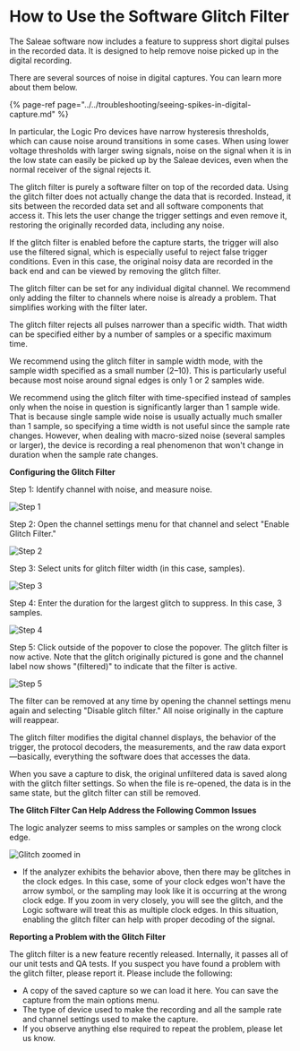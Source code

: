 # How to Use the Software Glitch Filter

The Saleae software now includes a feature to suppress short digital pulses in the recorded data. It is designed to help remove noise picked up in the digital recording.

There are several sources of noise in digital captures. You can learn more about them below.

{% page-ref page="../../troubleshooting/seeing-spikes-in-digital-capture.md" %}

In particular, the Logic Pro devices have narrow hysteresis thresholds, which can cause noise around transitions in some cases. When using lower voltage thresholds with larger swing signals, noise on the signal when it is in the low state can easily be picked up by the Saleae devices, even when the normal receiver of the signal rejects it.

The glitch filter is purely a software filter on top of the recorded data. Using the glitch filter does not actually change the data that is recorded. Instead, it sits between the recorded data set and all software components that access it. This lets the user change the trigger settings and even remove it, restoring the originally recorded data, including any noise.

If the glitch filter is enabled before the capture starts, the trigger will also use the filtered signal, which is especially useful to reject false trigger conditions. Even in this case, the original noisy data are recorded in the back end and can be viewed by removing the glitch filter.

The glitch filter can be set for any individual digital channel. We recommend only adding the filter to channels where noise is already a problem. That simplifies working with the filter later.

The glitch filter rejects all pulses narrower than a specific width. That width can be specified either by a number of samples or a specific maximum time.

We recommend using the glitch filter in sample width mode, with the sample width specified as a small number \(2–10\). This is particularly useful because most noise around signal edges is only 1 or 2 samples wide.

We recommend using the glitch filter with time-specified instead of samples only when the noise in question is significantly larger than 1 sample wide. That is because single sample wide noise is usually actually much smaller than 1 sample, so specifying a time width is not useful since the sample rate changes. However, when dealing with macro-sized noise \(several samples or larger\), the device is recording a real phenomenon that won't change in duration when the sample rate changes.

**Configuring the Glitch Filter**

Step 1: Identify channel with noise, and measure noise.

![Step 1](https://trello-attachments.s3.amazonaws.com/5628391f86a6bc55696355f0/596x55/568cdc5a9353555832d9ae6d79e74689/step1.png)

Step 2: Open the channel settings menu for that channel and select "Enable Glitch Filter."

![Step 2](https://trello-attachments.s3.amazonaws.com/5628391f86a6bc55696355f0/336x223/3a2bf6d0f7da05e5944905b470a79632/step2.png)

Step 3: Select units for glitch filter width \(in this case, samples\).

![Step 3](https://trello-attachments.s3.amazonaws.com/5628391f86a6bc55696355f0/195x106/85f91a5e2a8b85c84f8d0203120279c0/step3.png)

Step 4: Enter the duration for the largest glitch to suppress. In this case, 3 samples.

![Step 4](https://trello-attachments.s3.amazonaws.com/5628391f86a6bc55696355f0/179x73/eefcca76b81ceaddc63d7f6c636c5d47/step4.png)

Step 5: Click outside of the popover to close the popover. The glitch filter is now active. Note that the glitch originally pictured is gone and the channel label now shows "\(filtered\)" to indicate that the filter is active.

![Step 5](https://trello-attachments.s3.amazonaws.com/5628391f86a6bc55696355f0/694x54/218e0596b11d1a065cf50a8349a0e079/step5.png)

The filter can be removed at any time by opening the channel settings menu again and selecting "Disable glitch filter." All noise originally in the capture will reappear.

The glitch filter modifies the digital channel displays, the behavior of the trigger, the protocol decoders, the measurements, and the raw data export—basically, everything the software does that accesses the data.

When you save a capture to disk, the original unfiltered data is saved along with the glitch filter settings. So when the file is re-opened, the data is in the same state, but the glitch filter can still be removed.

**The Glitch Filter Can Help Address the Following Common Issues**

The logic analyzer seems to miss samples or samples on the wrong clock edge.

![Glitch zoomed in](https://trello-attachments.s3.amazonaws.com/55f0ad9685db3c82f0f3aeba/5628391f86a6bc55696355f0/097fd679a08596e414cb836d8f9eb9f7/glitch-zoomed-in.png)

* If the analyzer exhibits the behavior above, then there may be glitches in the clock edges. In this case, some of your clock edges won't have the arrow symbol, or the sampling may look like it is occurring at the wrong clock edge. If you zoom in very closely, you will see the glitch, and the Logic software will treat this as multiple clock edges. In this situation, enabling the glitch filter can help with proper decoding of the signal.

**Reporting a Problem with the Glitch Filter**

The glitch filter is a new feature recently released. Internally, it passes all of our unit tests and QA tests. If you suspect you have found a problem with the glitch filter, please report it. Please include the following:

* A copy of the saved capture so we can load it here. You can save the capture from the main options menu.
* The type of device used to make the recording and all the sample rate and channel settings used to make the capture.
* If you observe anything else required to repeat the problem, please let us know.


